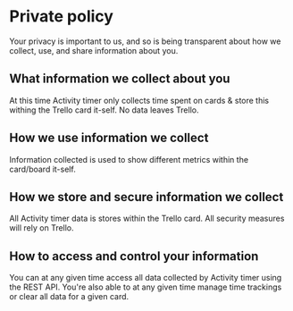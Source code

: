 # Private policy

Your privacy is important to us, and so is being transparent about how we collect, use, and share information about you.

## What information we collect about you
At this time Activity timer only collects time spent on cards & store this withing the Trello card it-self. No data leaves Trello.

## How we use information we collect

Information collected is used to show different metrics within the card/board it-self.

## How we store and secure information we collect
All Activity timer data is stores within the Trello card. All security measures will rely on Trello.

## How to access and control your information
You can at any given time access all data collected by Activity timer using the REST API. You're also able to at any given time manage time trackings or clear all data for a given card.